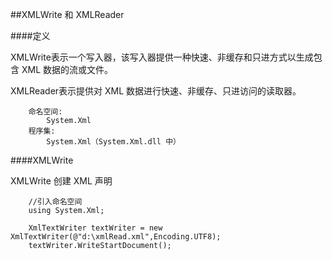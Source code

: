 ##XMLWrite 和 XMLReader

####定义

XMLWrite表示一个写入器，该写入器提供一种快速、非缓存和只进方式以生成包含 XML 数据的流或文件。

XMLReader表示提供对 XML 数据进行快速、非缓存、只进访问的读取器。

```
    命名空间:
        System.Xml
    程序集:
        System.Xml（System.Xml.dll 中）
```     
        

####XMLWrite

XMLWrite 创建 XML 声明

```javascritp
    //引入命名空间
    using System.Xml;
    
    XmlTextWriter textWriter = new XmlTextWriter(@"d:\xmlRead.xml",Encoding.UTF8);
    textWriter.WriteStartDocument();
```